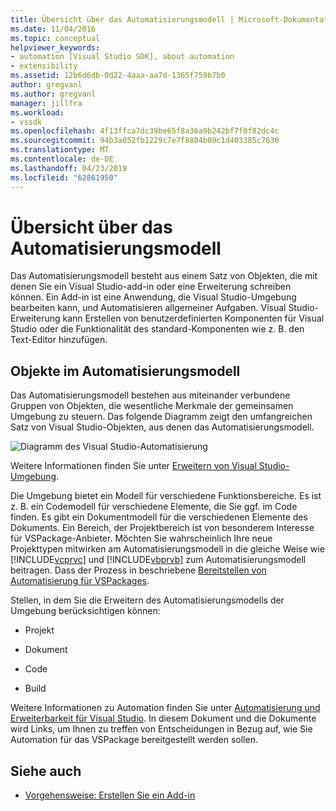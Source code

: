 ```yaml
---
title: Übersicht über das Automatisierungsmodell | Microsoft-Dokumentation
ms.date: 11/04/2016
ms.topic: conceptual
helpviewer_keywords:
- automation [Visual Studio SDK], about automation
- extensibility
ms.assetid: 12b6d6db-0d22-4aaa-aa7d-1365f759b7b0
author: gregvanl
ms.author: gregvanl
manager: jillfra
ms.workload:
- vssdk
ms.openlocfilehash: 4f13ffca7dc39be65f8a36a9b242bf7f0f82dc4c
ms.sourcegitcommit: 94b3a052fb1229c7e7f8804b09c1d403385c7630
ms.translationtype: MT
ms.contentlocale: de-DE
ms.lasthandoff: 04/23/2019
ms.locfileid: "62861950"
---
```

# <a name="automation-model-overview"></a>Übersicht über das Automatisierungsmodell
Das Automatisierungsmodell besteht aus einem Satz von Objekten, die mit denen Sie ein Visual Studio-add-in oder eine Erweiterung schreiben können. Ein Add-in ist eine Anwendung, die Visual Studio-Umgebung bearbeiten kann, und Automatisieren allgemeiner Aufgaben. Visual Studio-Erweiterung kann Erstellen von benutzerdefinierten Komponenten für Visual Studio oder die Funktionalität des standard-Komponenten wie z. B. den Text-Editor hinzufügen.

## <a name="objects-in-the-automation-model"></a>Objekte im Automatisierungsmodell
 Das Automatisierungsmodell bestehen aus miteinander verbundene Gruppen von Objekten, die wesentliche Merkmale der gemeinsamen Umgebung zu steuern. Das folgende Diagramm zeigt den umfangreichen Satz von Visual Studio-Objekten, aus denen das Automatisierungsmodell.

 ![Diagramm des Visual Studio-Automatisierung](../../extensibility/internals/media/vsvisualstudioautomationobjectchart.gif "VsVisualStudioAutomationObjectChart")

 Weitere Informationen finden Sie unter [Erweitern von Visual Studio-Umgebung](https://msdn.microsoft.com/Library/4173a963-7ac7-4966-9bb7-e28a9d9f6792).

 Die Umgebung bietet ein Modell für verschiedene Funktionsbereiche. Es ist z. B. ein Codemodell für verschiedene Elemente, die Sie ggf. im Code finden. Es gibt ein Dokumentmodell für die verschiedenen Elemente des Dokuments. Ein Bereich, der Projektbereich ist von besonderem Interesse für VSPackage-Anbieter. Möchten Sie wahrscheinlich Ihre neue Projekttypen mitwirken am Automatisierungsmodell in die gleiche Weise wie [!INCLUDE[vcprvc](../../code-quality/includes/vcprvc_md.md)] und [!INCLUDE[vbprvb](../../code-quality/includes/vbprvb_md.md)] zum Automatisierungsmodell beitragen. Dass der Prozess in beschriebene [Bereitstellen von Automatisierung für VSPackages](../../extensibility/internals/providing-automation-for-vspackages.md).

 Stellen, in dem Sie die Erweitern des Automatisierungsmodells der Umgebung berücksichtigen können:

- Projekt

- Dokument

- Code

- Build

Weitere Informationen zu Automation finden Sie unter [Automatisierung und Erweiterbarkeit für Visual Studio](../extensibility-in-visual-studio.md). In diesem Dokument und die Dokumente wird Links, um Ihnen zu treffen von Entscheidungen in Bezug auf, wie Sie Automation für das VSPackage bereitgestellt werden sollen.

## <a name="see-also"></a>Siehe auch
- [Vorgehensweise: Erstellen Sie ein Add-in](https://msdn.microsoft.com/Library/50be56d2-e3a5-4cd2-8569-2a0666b268ce)